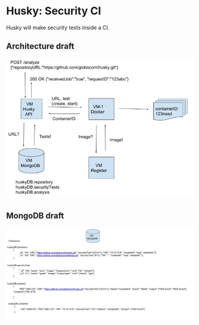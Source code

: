 # Husky: Security CI

Husky will make security tests inside a CI.

## Architecture draft

![architecture](images/architecture-draft.png)

## MongoDB draft

![db](images/mongoBD-draft.png)

